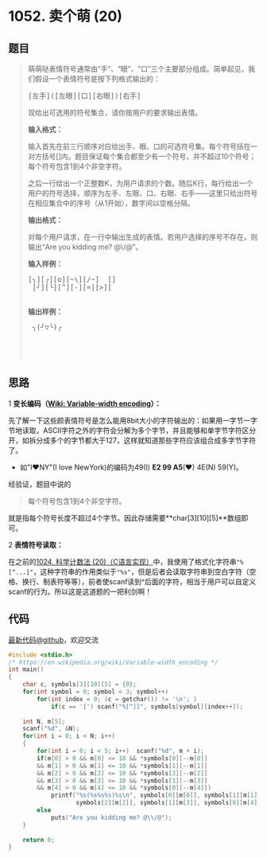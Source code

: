 <h1>1052. 卖个萌 (20)</h1>

## 题目

> <div id="problemContent">
> <p>
> 萌萌哒表情符号通常由“手”、“眼”、“口”三个主要部分组成。简单起见，我们假设一个表情符号是按下列格式输出的：</p>
> <pre>
> [左手]([左眼][口][右眼])[右手]
> </pre>
> <p>
> 现给出可选用的符号集合，请你按用户的要求输出表情。
> </p>
> <p><b>
> 输入格式：
> </b></p>
> <p>
> 输入首先在前三行顺序对应给出手、眼、口的可选符号集。每个符号括在一对方括号[]内。题目保证每个集合都至少有一个符号，并不超过10个符号；每个符号包含1到4个非空字符。
> </p>
> <p>
> 之后一行给出一个正整数K，为用户请求的个数。随后K行，每行给出一个用户的符号选择，顺序为左手、左眼、口、右眼、右手——这里只给出符号在相应集合中的序号（从1开始），数字间以空格分隔。
> </p>
> <p><b>
> 输出格式：
> </b></p>
> <p>
> 对每个用户请求，在一行中输出生成的表情。若用户选择的序号不存在，则输出“Are you kidding me? @\/@”。
> </p>
> <b>输入样例：</b><pre>
> [╮][╭][o][~\][/~]  []
>  [╯][╰][^][-][=][&gt;][
> 
> <b>输出样例：</b><pre>
> ╮(╯▽╰)╭
> 
> 
> </pre></pre></div>

## 思路

1 **变长编码（[Wiki: Variable-width encoding](https://en.wikipedia.org/wiki/Variable-width_encoding)）：**

先了解一下这些颜表情符号是怎么能用8bit大小的字符输出的：如果用一字节一字节地读取，ASCII字符之外的字符会分解为多个字节，并且能够和单字节字符区分开，如拆分成多个的字节都大于127，这样就知道那些字符应该组合成多字节字符了。
- 如"I♥NY"(I love NewYork)的编码为49(I) **E2 99 A5**(♥) 4E(N) 59(Y)。

经验证，题目中说的
> 每个符号包含1到4个非空字符。

就是指每个符号长度不超过4个字节。因此存储需要**char[3][10][5]**数组即可。

2 **表情符号读取：**

在之前的[1024. 科学计数法 (20)（C语言实现）](http://www.jianshu.com/p/ba0282bb87a0)中，我使用了格式化字符串```"%[^...]"```，这种字符串的作用类似于`"%s"`，但是后者会读取字符串到空白字符（空格、换行、制表符等等），前者使scanf读到^后面的字符，相当于用户可以自定义scanf的行为。所以这是这道题的一把利剑啊！

## 代码

[最新代码@github](https://github.com/OliverLew/PAT/blob/master/PATBasic/1052.c)，欢迎交流
```c
#include <stdio.h>
/* https://en.wikipedia.org/wiki/Variable-width_encoding */
int main()
{
    char c, symbols[3][10][5] = {0};
    for(int symbol = 0; symbol < 3; symbol++)
        for(int index = 0; (c = getchar()) != '\n'; )
            if(c == '[') scanf("%[^]]", symbols[symbol][index++]);
    
    int N, m[5];
    scanf("%d", &N);
    for(int i = 0; i < N; i++)
    {
        for(int i = 0; i < 5; i++)  scanf("%d", m + i);
        if(m[0] > 0 && m[0] <= 10 && *symbols[0][--m[0]]
        && m[1] > 0 && m[1] <= 10 && *symbols[1][--m[1]]
        && m[2] > 0 && m[2] <= 10 && *symbols[2][--m[2]]
        && m[3] > 0 && m[3] <= 10 && *symbols[1][--m[3]]
        && m[4] > 0 && m[4] <= 10 && *symbols[0][--m[4]])
            printf("%s(%s%s%s)%s\n", symbols[0][m[0]], symbols[1][m[1]],
                   symbols[2][m[2]], symbols[1][m[3]], symbols[0][m[4]]);
        else
            puts("Are you kidding me? @\\/@");
    }
    
    return 0;
}

```